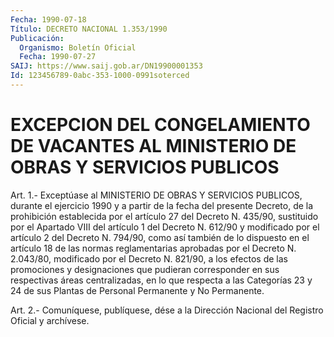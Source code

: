 ```yaml
---
Fecha: 1990-07-18
Título: DECRETO NACIONAL 1.353/1990
Publicación:
  Organismo: Boletín Oficial
  Fecha: 1990-07-27
SAIJ: https://www.saij.gob.ar/DN19900001353
Id: 123456789-0abc-353-1000-0991soterced
---
```

# EXCEPCION DEL CONGELAMIENTO DE VACANTES AL MINISTERIO DE OBRAS Y SERVICIOS PUBLICOS

<a id="1"></a>
Art.  1.-  Exceptúase  al  MINISTERIO  DE  OBRAS  Y  SERVICIOS PUBLICOS,  durante  el  ejercicio  1990 y a partir de la fecha  del presente Decreto, de la prohibición  establecida por el artículo 27 del  Decreto  N.  435/90,  sustituido  por  el  Apartado  VIII  del artículo 1 del Decreto N. 612/90 y modificado  por  el  artículo  2 del  Decreto  N.  794/90,  como  así  también de lo dispuesto en el artículo 18 de las normas reglamentarias  aprobadas  por el Decreto N. 2.043/80, modificado por el Decreto N. 821/90, a los  efectos de las  promociones y designaciones que pudieran corresponder  en  sus respectivas    áreas  centralizadas,  en  lo  que  respecta  a  las Categorías 23 y  24  de  sus  Plantas  de  Personal Permanente y No Permanente.

<a id="2"></a>
Art. 2.- Comuníquese, publíquese, dése a la Dirección Nacional del Registro Oficial y archívese.